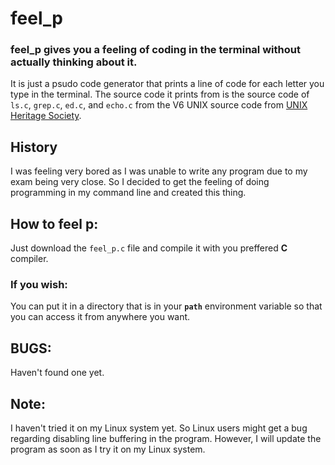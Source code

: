 # feel_p
### feel_p gives you a feeling of coding in the terminal without actually thinking about it.

It is just a psudo code generator that prints a line of code for each letter you type in the terminal. The source code it prints from is the source code of `ls.c`, `grep.c`, `ed.c`, and `echo.c` from the V6 UNIX source code from [UNIX Heritage Society](https://www.tuhs.org/).

## History
I was feeling very bored as I was unable to write any program due to my exam being very close. So I decided to get the feeling of doing programming in my command line and created this thing.

## How to feel p:

Just download the `feel_p.c` file and compile it with you preffered **C** compiler.

### If you wish:
  You can put it in a directory that is in your **`path`** environment variable so that you can access it from anywhere you want.

## BUGS:
 Haven't found one yet.
 
## Note:
 I haven't tried it on my Linux system yet. So Linux users might get a bug regarding disabling line buffering in the program. However, I will update the program as soon as I try it on my Linux system.
